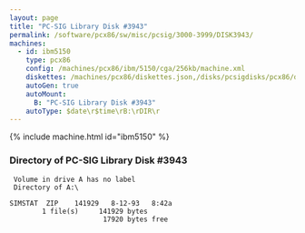 ```yaml
---
layout: page
title: "PC-SIG Library Disk #3943"
permalink: /software/pcx86/sw/misc/pcsig/3000-3999/DISK3943/
machines:
  - id: ibm5150
    type: pcx86
    config: /machines/pcx86/ibm/5150/cga/256kb/machine.xml
    diskettes: /machines/pcx86/diskettes.json,/disks/pcsigdisks/pcx86/diskettes.json
    autoGen: true
    autoMount:
      B: "PC-SIG Library Disk #3943"
    autoType: $date\r$time\rB:\rDIR\r
---
```


{% include machine.html id="ibm5150" %}

### Directory of PC-SIG Library Disk #3943

     Volume in drive A has no label
     Directory of A:\

    SIMSTAT  ZIP    141929   8-12-93   8:42a
            1 file(s)     141929 bytes
                           17920 bytes free
